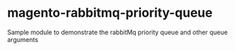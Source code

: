 # magento-rabbitmq-priority-queue
Sample module to demonstrate the rabbitMq priority queue and other queue arguments
